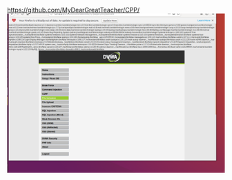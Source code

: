 https://github.com/MyDearGreatTeacher/CPP/
![Alt text](https://github.com/ase78920019/assignment/blob/master/%E6%93%B7%E5%8F%96.PNG)
